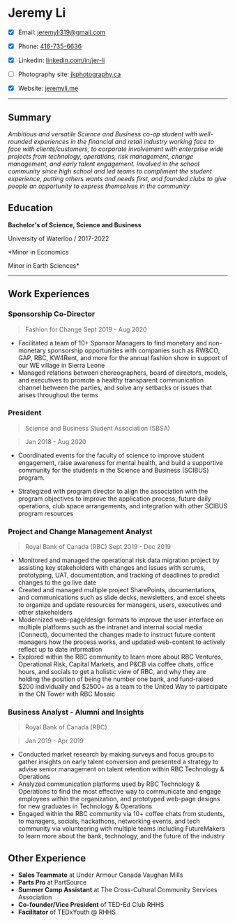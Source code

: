 
# Jeremy Li

- [x] Email: [jeremyli319@gmail.com](mailto:jeremyli319@gmail.com)
- [x] Phone: [416-735-6636](tel:4167356636)
- [x] Linkedin: [linkedin.com/in/jer-li](https://www.linkedin.com/in/jer-li/)
- [ ] Photography site: [jkphotography.ca](https://www.jkphotography.ca)
- [x] Website: [jeremyli.me](http://www.jeremyli.me)


---

## Summary

*Ambitious and versatile Science and Business co-op student with well-rounded experiences in the financial and retail industry working face to face with clients/customers, to corporate involvement with enterprise wide projects from technology, operations, risk management, change management, and early talent engagement. Involved in the school community since high school and led teams to compliment the student experience, putting others wants and needs first, and founded clubs to give people an opportunity to express themselves in the community*

## Education
**Bachelor's of Science, Science and Business**

University of Waterloo / 2017-2022

*Minor in Economics

Minor in Earth Sciences*

----

## Work Experiences
### Sponsorship Co-Director
> Fashion for Change
> Sept 2019 -  Aug 2020

  - Facilitated a team of 10+ Sponsor Managers to find monetary and non-monetary sponsorship opportunities with companies such as RW&CO, GAP, RBC, KW4Rent, and more for the annual fashion show in support of our WE village in Sierra Leone
  - Managed relations between choreographers, board of directors, models, and executives to promote a healthy transparent communication channel between the parties, and solve any setbacks or issues that arises throughout the terms


### President
> Science and Business Student Association (SBSA)

> Jan 2018 - Aug 2020

  - Coordinated events for the faculty of science to improve student engagement, raise awareness for mental health, and build a supportive community for the students in the Science and Business (SCIBUS) program.

  - Strategized with program director to align the association with the program objectives to improve the application process, future daily operations, club space arrangements, and integration with other SCIBUS program resources


### Project and Change Management Analyst
> Royal Bank of Canada (RBC)
> Sept 2019 - Dec 2019

  - Monitored and managed the operational risk data migration project by assisting key stakeholders with changes and issues with scrums, prototyping, UAT,  documentation, and tracking of deadlines to predict changes to the go live date
  - Created and managed multiple project SharePoints, documentations, and communications such as slide decks, newsletters, and excel sheets to organize and update resources for managers, users, executives and other stakeholders
  - Modernized web-page/design formats to improve the user interface on multiple platforms such as the intranet and internal social media (Connect), documented the changes made to instruct future content managers how the process works, and updated web-content to actively reflect up to date information
  - Explored within the RBC community to learn more about RBC Ventures, Operational Risk, Capital Markets, and P&CB via coffee chats, office hours, and socials to get a holistic view of RBC, and why they are holding the position of being the number one bank, and fund-raised $200 individually and $2500+ as a team to the United Way to participate in the CN Tower with RBC Mosaic

### Business Analyst - Alumni and Insights
> Royal Bank of Canada (RBC)

> Jan 2019 - Apr 2019

  - Conducted market research by making surveys and focus groups to gather insights on early talent conversion and presented a strategy to advise senior management on talent retention within RBC Technology & Operations
  - Analyzed communication platforms used by RBC Technology & Operations to find the most effective way to communicate and engage employees within the organization, and prototyped web-page designs for new graduates in Technology & Operations
  - Engaged within the RBC community via 10+ coffee chats from students, to managers, socials, hackathons, networking events, and tech community via volunteering with multiple teams including FutureMakers to learn more about the bank, technology, and the future of the industry


## Other Experience
- **Sales Teammate** at Under Armour Canada Vaughan Mills
- **Parts Pro** at PartSource
- **Summer Camp Assistant** at The Cross-Cultural Community Services Association
- **Co-founder/Vice President** of TED-Ed Club RHHS
- **Facilitator** of TEDxYouth @ RHHS
